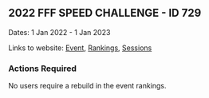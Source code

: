 ## 2022 FFF SPEED CHALLENGE - ID 729

Dates: 1 Jan 2022 - 1 Jan 2023

Links to website: [Event](https://www.gps-kitesurfing.com/default.aspx?mnu=event&val=729), [Rankings](https://www.gps-kitesurfing.com/default.aspx?mnu=eventranking&val=729), [Sessions](https://www.gps-kitesurfing.com/default.aspx?mnu=eventsessions&val=729)

### Actions Required

No users require a rebuild in the event rankings.

